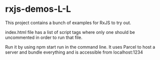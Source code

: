 # rxjs-demos-L-L

This project contains a bunch of examples for RxJS to try out.

index.html file has a list of script tags where only one should be uncommented in order to run that file.

Run it by using npm start run in the command line. It uses Parcel to host a server and bundle everything and is accessible from localhost:1234
